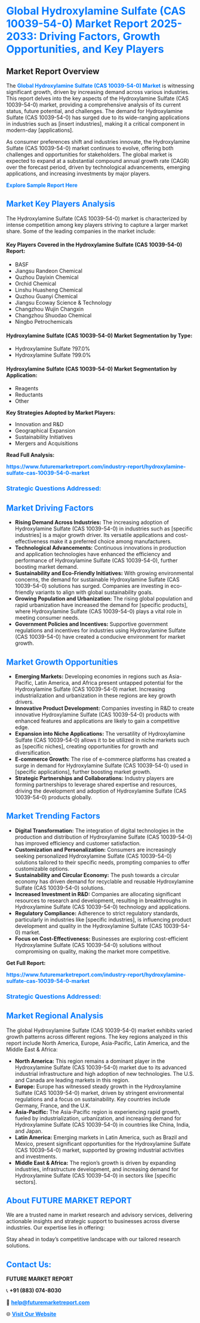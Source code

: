 <h1 style="color: #007BFF;">Global Hydroxylamine Sulfate (CAS 10039-54-0) Market Report 2025-2033: Driving Factors, Growth Opportunities, and Key Players</h1>

<section id="overview">
<h2>Market Report Overview</h2>
<p>The <a href="https://www.futuremarketreport.com/industry-report/hydroxylamine-sulfate-cas-10039-54-0-market" style="color: #007BFF; text-decoration: none;"><strong>Global Hydroxylamine Sulfate (CAS 10039-54-0) Market</strong></a> is witnessing significant growth, driven by increasing demand across various industries. This report delves into the key aspects of the Hydroxylamine Sulfate (CAS 10039-54-0) market, providing a comprehensive analysis of its current status, future potential, and challenges. The demand for Hydroxylamine Sulfate (CAS 10039-54-0) has surged due to its wide-ranging applications in industries such as [insert industries], making it a critical component in modern-day [applications].</p>
<p>As consumer preferences shift and industries innovate, the Hydroxylamine Sulfate (CAS 10039-54-0) market continues to evolve, offering both challenges and opportunities for stakeholders. The global market is expected to expand at a substantial compound annual growth rate (CAGR) over the forecast period, driven by technological advancements, emerging applications, and increasing investments by major players.</p>
</section>

<section id="overview">
<p><a href="https://www.futuremarketreport.com/request-sample/reportId=90097" style="color: #007BFF; text-decoration: none;"><strong>Explore Sample Report Here</strong></a></p>
</section>

<section id="key-players">
<h2 style="color: #007BFF;">Market Key Players Analysis</h2>
<p>The Hydroxylamine Sulfate (CAS 10039-54-0) market is characterized by intense competition among key players striving to capture a larger market share. Some of the leading companies in the market include:</p>
<h4>Key Players Covered in the Hydroxylamine Sulfate (CAS 10039-54-0) Report:</h4>
<ul><li>BASF</li><li>Jiangsu Randeon Chemical</li><li>Quzhou Dayixin Chemical</li><li>Orchid Chemical</li><li>Linshu Huasheng Chemical</li><li>Quzhou Guanyi Chemical</li><li>Jiangsu Ecoway Science &amp; Technology</li><li>Changzhou Wujin Changxin</li><li>Changzhou Shuodao Chemical</li><li>Ningbo Petrochemicals</li></ul>
<h4>Hydroxylamine Sulfate (CAS 10039-54-0) Market Segmentation by Type:</h4>
<ul><li>Hydroxylamine Sulfate ?97.0%</li><li>Hydroxylamine Sulfate ?99.0%</li></ul>

<h4>Hydroxylamine Sulfate (CAS 10039-54-0) Market Segmentation by Application:</h4>
<ul><li>Reagents</li><li>Reductants</li><li>Other</li></ul>
<p><strong>Key Strategies Adopted by Market Players:</strong></p>
<ul>
<li>Innovation and R&D</li>
<li>Geographical Expansion</li>
<li>Sustainability Initiatives</li>
<li>Mergers and Acquisitions</li>
</ul>
</section>

<section>
<p><strong>Read Full Analysis: </strong></p><a href="https://www.futuremarketreport.com/industry-report/hydroxylamine-sulfate-cas-10039-54-0-market" style="color: #007BFF; text-decoration: none;"><strong>https://www.futuremarketreport.com/industry-report/hydroxylamine-sulfate-cas-10039-54-0-market</strong></a>
<h3 style="color: #007BFF;">Strategic Questions Addressed:</h3>
</section>

<section id="driving-factors">
<h2 style="color: #007BFF;">Market Driving Factors</h2>
<ul>
<li><strong>Rising Demand Across Industries:</strong> The increasing adoption of Hydroxylamine Sulfate (CAS 10039-54-0) in industries such as [specific industries] is a major growth driver. Its versatile applications and cost-effectiveness make it a preferred choice among manufacturers.</li>
<li><strong>Technological Advancements:</strong> Continuous innovations in production and application technologies have enhanced the efficiency and performance of Hydroxylamine Sulfate (CAS 10039-54-0), further boosting market demand.</li>
<li><strong>Sustainability and Eco-Friendly Initiatives:</strong> With growing environmental concerns, the demand for sustainable Hydroxylamine Sulfate (CAS 10039-54-0) solutions has surged. Companies are investing in eco-friendly variants to align with global sustainability goals.</li>
<li><strong>Growing Population and Urbanization:</strong> The rising global population and rapid urbanization have increased the demand for [specific products], where Hydroxylamine Sulfate (CAS 10039-54-0) plays a vital role in meeting consumer needs.</li>
<li><strong>Government Policies and Incentives:</strong> Supportive government regulations and incentives for industries using Hydroxylamine Sulfate (CAS 10039-54-0) have created a conducive environment for market growth.</li>
</ul>
</section>

<section id="growth-opportunities">
<h2 style="color: #007BFF;">Market Growth Opportunities</h2>
<ul>
<li><strong>Emerging Markets:</strong> Developing economies in regions such as Asia-Pacific, Latin America, and Africa present untapped potential for the Hydroxylamine Sulfate (CAS 10039-54-0) market. Increasing industrialization and urbanization in these regions are key growth drivers.</li>
<li><strong>Innovative Product Development:</strong> Companies investing in R&D to create innovative Hydroxylamine Sulfate (CAS 10039-54-0) products with enhanced features and applications are likely to gain a competitive edge.</li>
<li><strong>Expansion into Niche Applications:</strong> The versatility of Hydroxylamine Sulfate (CAS 10039-54-0) allows it to be utilized in niche markets such as [specific niches], creating opportunities for growth and diversification.</li>
<li><strong>E-commerce Growth:</strong> The rise of e-commerce platforms has created a surge in demand for Hydroxylamine Sulfate (CAS 10039-54-0) used in [specific applications], further boosting market growth.</li>
<li><strong>Strategic Partnerships and Collaborations:</strong> Industry players are forming partnerships to leverage shared expertise and resources, driving the development and adoption of Hydroxylamine Sulfate (CAS 10039-54-0) products globally.</li>
</ul>
</section>

<section id="trending-factors">
<h2 style="color: #007BFF;">Market Trending Factors</h2>
<ul>
<li><strong>Digital Transformation:</strong> The integration of digital technologies in the production and distribution of Hydroxylamine Sulfate (CAS 10039-54-0) has improved efficiency and customer satisfaction.</li>
<li><strong>Customization and Personalization:</strong> Consumers are increasingly seeking personalized Hydroxylamine Sulfate (CAS 10039-54-0) solutions tailored to their specific needs, prompting companies to offer customizable options.</li>
<li><strong>Sustainability and Circular Economy:</strong> The push towards a circular economy has driven demand for recyclable and reusable Hydroxylamine Sulfate (CAS 10039-54-0) solutions.</li>
<li><strong>Increased Investment in R&D:</strong> Companies are allocating significant resources to research and development, resulting in breakthroughs in Hydroxylamine Sulfate (CAS 10039-54-0) technology and applications.</li>
<li><strong>Regulatory Compliance:</strong> Adherence to strict regulatory standards, particularly in industries like [specific industries], is influencing product development and quality in the Hydroxylamine Sulfate (CAS 10039-54-0) market.</li>
<li><strong>Focus on Cost-Effectiveness:</strong> Businesses are exploring cost-efficient Hydroxylamine Sulfate (CAS 10039-54-0) solutions without compromising on quality, making the market more competitive.</li>
</ul>
</section>

<section>
<p><strong>Get Full Report: </strong></p><a href="https://www.futuremarketreport.com/industry-report/hydroxylamine-sulfate-cas-10039-54-0-market" style="color: #007BFF; text-decoration: none;"><strong>https://www.futuremarketreport.com/industry-report/hydroxylamine-sulfate-cas-10039-54-0-market</strong></a>
<h3 style="color: #007BFF;">Strategic Questions Addressed:</h3>
</section>


<section id="regional-analysis">
<h2 style="color: #007BFF;">Market Regional Analysis</h2>
<p>The global Hydroxylamine Sulfate (CAS 10039-54-0) market exhibits varied growth patterns across different regions. The key regions analyzed in this report include North America, Europe, Asia-Pacific, Latin America, and the Middle East & Africa:</p>
<ul>
<li><strong>North America:</strong> This region remains a dominant player in the Hydroxylamine Sulfate (CAS 10039-54-0) market due to its advanced industrial infrastructure and high adoption of new technologies. The U.S. and Canada are leading markets in this region.</li>
<li><strong>Europe:</strong> Europe has witnessed steady growth in the Hydroxylamine Sulfate (CAS 10039-54-0) market, driven by stringent environmental regulations and a focus on sustainability. Key countries include Germany, France, and the U.K.</li>
<li><strong>Asia-Pacific:</strong> The Asia-Pacific region is experiencing rapid growth, fueled by industrialization, urbanization, and increasing demand for Hydroxylamine Sulfate (CAS 10039-54-0) in countries like China, India, and Japan.</li>
<li><strong>Latin America:</strong> Emerging markets in Latin America, such as Brazil and Mexico, present significant opportunities for the Hydroxylamine Sulfate (CAS 10039-54-0) market, supported by growing industrial activities and investments.</li>
<li><strong>Middle East & Africa:</strong> The region’s growth is driven by expanding industries, infrastructure development, and increasing demand for Hydroxylamine Sulfate (CAS 10039-54-0) in sectors like [specific sectors].</li>
</ul>
</section>

<footer>
<h2 style="color: #007BFF;">About FUTURE MARKET REPORT</h2>
<p>We are a trusted name in market research and advisory services, delivering actionable insights and strategic support to businesses across diverse industries. Our expertise lies in offering:</p>

<p>Stay ahead in today’s competitive landscape with our tailored research solutions.</p>

<h2 style="color: #007BFF;">Contact Us:</h2>
<p><strong>FUTURE MARKET REPORT</strong></p>
<p>📞 <strong>+91 (883) 074-8030</strong></p>
<p>📧 <strong><a href="mailto:help@futuremarketreport.com" style="color: #007BFF;">help@futuremarketreport.com</a></strong></p>
<p>🌐 <strong><a href="https://www.futuremarketreport.com/" style="color: #007BFF;">Visit Our Website</a></strong></p>
</footer>